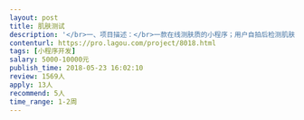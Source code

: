```yaml
---                
layout: post       
title: 肌肤测试           
description: '</br>一、项目描述：</br>一款在线测肤质的小程序；用户自拍后检测肌肤信息，返还相应结果（测肤质有API接口，自需做数据展示）；然后通过结果给用户推荐相应的护肤产品；用户还可根据自身检测结果生成海报；</br>二、功能点：</br>数据展示；产品推荐（数据匹配）、根据不同类型生成不同海报、等</br>三、可参考APP</br>《今天你真好看》</br>四、人员要求</br>最好是前后都会的全栈性设计师；</br>'     
contenturl: https://pro.lagou.com/project/8018.html      
tags: [小程序开发]            
salary: 5000-10000元          
publish_time: 2018-05-23 16:02:10         
review: 1569人                   
apply: 13人                   
recommend: 5人                   
time_range: 1-2周              
---                 
```

